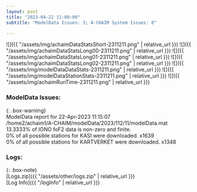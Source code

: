 ```yaml
---
layout: post
title: "2023-04-22 11:00:00"
subtitle: "ModelData Issues: 3; A-CHAIM System Issues: 0"

---
```


![]({{ "/assets/img/achaimDataStatsShort-2311211.png" | relative_url }})
![]({{ "/assets/img/achaimDataStatsLong00-2311211.png" | relative_url }})
![]({{ "/assets/img/achaimDataStatsLong01-2311211.png" | relative_url }})
![]({{ "/assets/img/achaimDataStatsLong02-2311211.png" | relative_url }})
![]({{ "/assets/img/modelDataDataStats-2311211.png" | relative_url }})
![]({{ "/assets/img/modelDataStationStats-2311211.png" | relative_url }})
![]({{ "/assets/img/achaimRunTime-2311211.png" | relative_url }})


### ModelData Issues:  
  
{: .box-warning}  
 ModelData report for 22-Apr-2023 11:15:07   
 /home2/achaim1/A-CHAIM/modelData/2023/112/11/modelData.mat   
 13.3333% of IONO foF2 data is non-zero and finite.   
 0% of all possible stations for KASI were downloaded. x1639   
 0% of all possible stations for KARTVERKET were downloaded. x1348   
  


### Logs:  
  
{: .box-note}  
[Logs.zip]({{ "/assets/other/logs.zip" | relative_url }})  
[Log Info]({{ "/logInfo" | relative_url }})  
